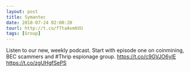 ```yaml
---
layout: post
title: Symantec
date: 2018-07-24 02:00:20
tourl: http://t.co/f7taAvm6VU
tags: [Group]
---
```

Listen to our new, weekly podcast. Start with episode one on coinmining, BEC scammers and #Thrip espionage group. https://t.co/c9GVJO6yIE https://t.co/zgUHgfSePS